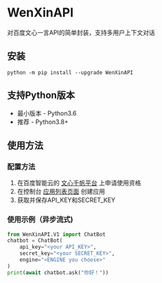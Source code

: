 # WenXinAPI

对百度文心一言API的简单封装，支持多用户上下文对话

## 安装

```
python -m pip install --upgrade WenXinAPI
```

## 支持Python版本

- 最小版本 - Python3.6
- 推荐 - Python3.8+

## 使用方法

### 配置方法

1. 在百度智能云的 [文心千帆平台](https://console.bce.baidu.com/ai/#/ai/wenxinworkshop/overview/index) 上申请使用资格
2. 在控制台 [应用列表页面](https://console.bce.baidu.com/ai/#/ai/wenxinworkshop/app/list) 创建应用
3. 获取并保存API_KEY和SECRET_KEY

### 使用示例（异步流式)

```python
from WenXinAPI.V1 import ChatBot
chatbot = ChatBot(
    api_key="<your API_KEY>",
    secret_key="<your SECRET_KEY>",
    engine="<ENGINE you choose>"
)
print(await chatbot.ask("你好！"))
```


